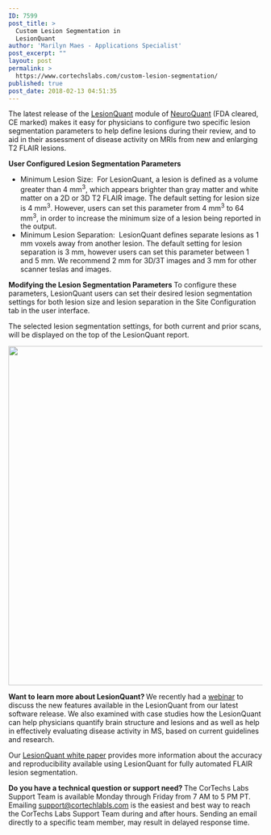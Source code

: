 ```yaml
---
ID: 7599
post_title: >
  Custom Lesion Segmentation in
  LesionQuant
author: 'Marilyn Maes - Applications Specialist'
post_excerpt: ""
layout: post
permalink: >
  https://www.cortechslabs.com/custom-lesion-segmentation/
published: true
post_date: 2018-02-13 04:51:35
---
```

The latest release of the <a href="http://www.cortechslabs.com/lesionquant">LesionQuant</a> module of <a href="http://www.cortechslabs.com/neuroquant">NeuroQuant</a> (FDA cleared, CE marked) makes it easy for physicians to configure two specific lesion segmentation parameters to help define lesions during their review, and to aid in their assessment of disease activity on MRIs from new and enlarging T2 FLAIR lesions.

<strong>User Configured Lesion Segmentation Parameters</strong>
<ul>
 	<li>Minimum Lesion Size:  For LesionQuant, a lesion is defined as a volume greater than 4 mm<sup>3</sup>, which appears brighter than gray matter and white matter on a 2D or 3D T2 FLAIR image. The default setting for lesion size is 4 mm<sup>3</sup>. However, users can set this parameter from 4 mm<sup>3</sup> to 64 mm<sup>3</sup>, in order to increase the minimum size of a lesion being reported in the output.</li>
 	<li>Minimum Lesion Separation:  LesionQuant defines separate lesions as 1 mm voxels away from another lesion. The default setting for lesion separation is 3 mm, however users can set this parameter between 1 and 5 mm. We recommend 2 mm for 3D/3T images and 3 mm for other scanner teslas and images.</li>
</ul>
<strong>Modifying the Lesion Segmentation Parameters
</strong>To configure these parameters, LesionQuant users can set their desired lesion segmentation settings for both lesion size and lesion separation in the Site Configuration tab in the user interface.

The selected lesion segmentation settings, for both current and prior scans, will be displayed on the top of the LesionQuant report.

<a href="https://www.cortechslabs.com/wp-content/uploads/2018/01/lesion-size-and-seperation.png"><img class="alignnone size-full wp-image-7601" src="https://www.cortechslabs.com/wp-content/uploads/2018/01/lesion-size-and-seperation.png" alt="" width="2263" height="672" /></a>

<strong>Want to learn more about LesionQuant?
</strong>We recently had a <a href="https://www.cortechslabs.com/webinars/quantifying-lesionquant/">webinar</a> to discuss the new features available in the LesionQuant from our latest software release. We also examined with case studies how the LesionQuant can help physicians quantify brain structure and lesions and as well as help in effectively evaluating disease activity in MS, based on current guidelines and research.

Our <a href="https://www.cortechslabs.com/whitepapers/">LesionQuant white paper</a> provides more information about the accuracy and reproducibility available using LesionQuant for fully automated FLAIR lesion segmentation.

<strong>Do you have a technical question or support need?
</strong>The CorTechs Labs Support Team is available Monday through Friday from 7 AM to 5 PM PT.  Emailing <a href="mailto:support@cortechlabls.com">support@cortechlabls.com</a> is the easiest and best way to reach the CorTechs Labs Support Team during and after hours. Sending an email directly to a specific team member, may result in delayed response time.